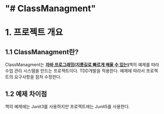 "# ClassManagment" 
==============
# 1. 프로젝트 개요
## 1.1 ClassManagment란?
ClassManagment는 [**자바 프로그래밍(지름길로 빠르게 배울 수 있는)**](http://www.kyobobook.co.kr/product/detailViewKor.laf?ejkGb=KOR&mallGb=KOR&barcode=9788909111911)책의 예제를 따라 수업 관리 시스템을 만드는 프로젝트이다. TDD개발을 적용한다. 예제에 따라서 프로젝트의 요구사항을 점차 수정한다.
## 1.2 예제 차이점
책의 예제에는 Junit3를 사용하지만 프로젝트에는 Junit5를 사용한다.
